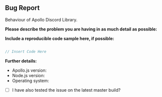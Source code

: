 
Bug Report
------------------------------------------
Behaviour of Apollo Discord Library.

**Please describe the problem you are having in as much detail as possible:**

**Include a reproducible code sample here, if possible:**

```js

// Insert Code Here

```

**Further details:**
- Apollo.js version:
- Node.js version:
- Operating system:

<!--
If this applies to you, please check the respective checkbox: [ ] becomes [x].
You don't have to modify the text to suit your particular situation – if you want to
elaborate, please do so in the description.
While it's not a requirement to test your issue on the master branch, it would make fixing
the problem a lot easier for us, so please do so if possible.
-->

- [ ] I have also tested the issue on the latest master build?
